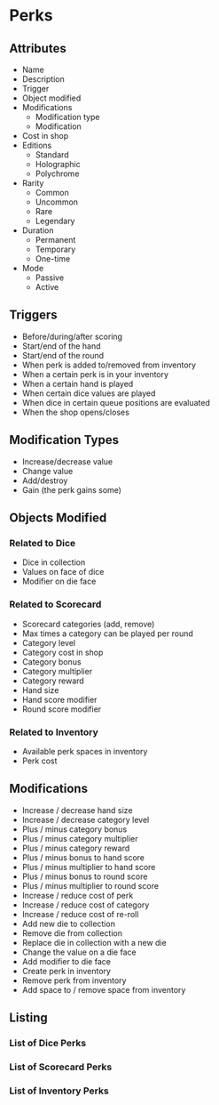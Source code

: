 # Perks

## Attributes

- Name
- Description
- Trigger
- Object modified
- Modifications
  - Modification type
  - Modification
- Cost in shop
- Editions
  - Standard
  - Holographic
  - Polychrome
- Rarity
  - Common
  - Uncommon
  - Rare
  - Legendary
- Duration
  - Permanent
  - Temporary
  - One-time
- Mode
  - Passive
  - Active

## Triggers

- Before/during/after scoring
- Start/end of the hand
- Start/end of the round
- When perk is added to/removed from inventory
- When a certain perk is in your inventory
- When a certain hand is played
- When certain dice values are played
- When dice in certain queue positions are evaluated
- When the shop opens/closes

## Modification Types

- Increase/decrease value
- Change value
- Add/destroy
- Gain (the perk gains some)

## Objects Modified

### Related to Dice

- Dice in collection
- Values on face of dice
- Modifier on die face

### Related to Scorecard

- Scorecard categories (add, remove)
- Max times a category can be played per round
- Category level
- Category cost in shop
- Category bonus
- Category multiplier
- Category reward
- Hand size
- Hand score modifier
- Round score modifier

### Related to Inventory

- Available perk spaces in inventory
- Perk cost

## Modifications

- Increase / decrease hand size
- Increase / decrease category level
- Plus / minus category bonus
- Plus / minus category multiplier
- Plus / minus category reward
- Plus / minus bonus to hand score
- Plus / minus multiplier to hand score
- Plus / minus bonus to round score
- Plus / minus multiplier to round score
- Increase / reduce cost of perk
- Increase / reduce cost of category
- Increase / reduce cost of re-roll
- Add new die to collection
- Remove die from collection
- Replace die in collection with a new die
- Change the value on a die face
- Add modifier to die face
- Create perk in inventory
- Remove perk from inventory
- Add space to / remove space from inventory

## Listing

### List of Dice Perks

### List of Scorecard Perks

### List of Inventory Perks

